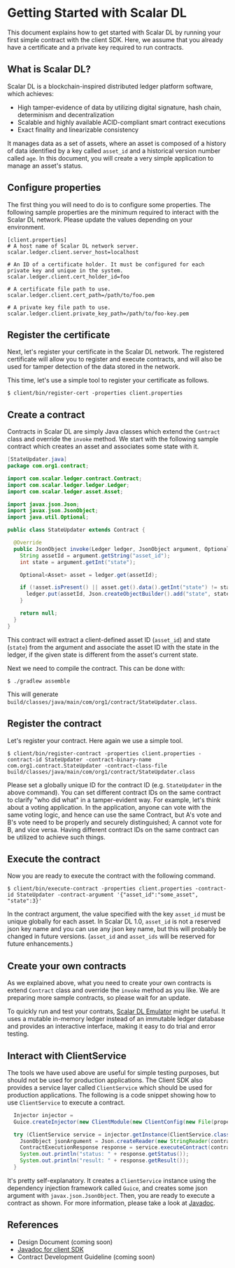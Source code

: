 # Getting Started with Scalar DL

This document explains how to get started with Scalar DL by running your first simple contract with the client SDK.
Here, we assume that you already have a certificate and a private key required to run contracts.

## What is Scalar DL?

Scalar DL is a blockchain-inspired distributed ledger platform software, which achieves:

* High tamper-evidence of data by utilizing digital signature, hash chain, determinism and decentralization
* Scalable and highly available ACID-compliant smart contract executions
* Exact finality and linearizable consistency

It manages data as a set of assets, where an asset is composed of a history of data identified by a key called `asset_id` and a historical version number called `age`.
In this document, you will create a very simple application to manage an asset's status.

## Configure properties

The first thing you will need to do is to configure some properties.
The following sample properties are the minimum required to interact with the Scalar DL network.
Please update the values depending on your environment.
```
[client.properties]
# A host name of Scalar DL network server.
scalar.ledger.client.server_host=localhost

# An ID of a certificate holder. It must be configured for each private key and unique in the system.
scalar.ledger.client.cert_holder_id=foo

# A certificate file path to use.
scalar.ledger.client.cert_path=/path/to/foo.pem

# A private key file path to use. 
scalar.ledger.client.private_key_path=/path/to/foo-key.pem
```

## Register the certificate

Next, let's register your certificate in the Scalar DL network.
The registered certificate will allow you to register and execute contracts, and will also be used for tamper detection of the data stored in the network.

This time, let's use a simple tool to register your certificate as follows.

```
$ client/bin/register-cert -properties client.properties
```

## Create a contract

Contracts in Scalar DL are simply Java classes which extend the `Contract` class and override the `invoke` method.
We start with the following sample contract which creates an asset and associates some state with it.

```java
[StateUpdater.java]
package com.org1.contract;

import com.scalar.ledger.contract.Contract;
import com.scalar.ledger.ledger.Ledger;
import com.scalar.ledger.asset.Asset;

import javax.json.Json;
import javax.json.JsonObject;
import java.util.Optional;

public class StateUpdater extends Contract {

  @Override
  public JsonObject invoke(Ledger ledger, JsonObject argument, Optional<JsonObject> properties) {
    String assetId = argument.getString("asset_id");
    int state = argument.getInt("state");

    Optional<Asset> asset = ledger.get(assetId);

    if (!asset.isPresent() || asset.get().data().getInt("state") != state) {
      ledger.put(assetId, Json.createObjectBuilder().add("state", state).build());
    }

    return null;
  }
}
```

This contract will extract a client-defined asset ID (`asset_id`) and state (`state`) from the argument and associate the asset ID with the state in the ledger, if the given state is different from the asset's current state.

Next we need to compile the contract. This can be done with:
```
$ ./gradlew assemble
```

This will generate `build/classes/java/main/com/org1/contract/StateUpdater.class`.

## Register the contract

Let's register your contract. Here again we use a simple tool.

```
$ client/bin/register-contract -properties client.properties -contract-id StateUpdater -contract-binary-name com.org1.contract.StateUpdater -contract-class-file build/classes/java/main/com/org1/contract/StateUpdater.class
```

Please set a globally unique ID for the contract ID (e.g. `StateUpdater` in the above command).
You can set different contract IDs on the same contract to clarify "who did what" in a tamper-evident way.
For example, let's think about a voting application.
In the application, anyone can vote with the same voting logic, and hence can use the same Contract, but A's vote and B's vote need to be properly and securely distinguished; A cannot vote for B, and vice versa. Having different contract IDs on the same contract can be utilized to achieve such things.

## Execute the contract

Now you are ready to execute the contract with the following command.

```
$ client/bin/execute-contract -properties client.properties -contract-id StateUpdater -contract-argument '{"asset_id":"some_asset", "state":3}'
```

In the contract argument, the value specified with the key `asset_id` must be unique globally for each asset.
In Scalar DL 1.0, `asset_id` is not a reserved json key name and you can use any json key name, but this will probably be changed in future versions.
(`asset_id` and `asset_ids` will be reserved for future enhancements.)

## Create your own contracts

As we explained above, what you need to create your own contracts is extend `Contract` class and override the `invoke` method as you like.
We are preparing more sample contracts, so please wait for an update.

To quickly run and test your contrats, [Scalar DL Emulator](https://github.com/scalar-labs/scalardl-emulator) might be useful.
It uses a mutable in-memory ledger instead of an immutable ledger database and provides an interactive interface, making it easy to do trial and error testing.

## Interact with ClientService 

The tools we have used above are useful for simple testing purposes, but should not be used for production applications. The Client SDK also provides a service layer called `ClientService` which should be used for production applications.
The following is a code snippet showing how to use `ClientService` to execute a contract.

```java
  Injector injector =
  Guice.createInjector(new ClientModule(new ClientConfig(new File(properties))));

  try (ClientService service = injector.getInstance(ClientService.class)) {
    JsonObject jsonArgument = Json.createReader(new StringReader(contractArgument)).readObject();
    ContractExecutionResponse response = service.executeContract(contractId, jsonArgument);
    System.out.println("status: " + response.getStatus());
    System.out.println("result: " + response.getResult());
  }
```

It's pretty self-explanatory. It creates a `ClientService` instance using the dependency injection framework called `Guice`,
and creates some json argument with `javax.json.JsonObject`.
Then, you are ready to execute a contract as shown.
For more information, please take a look at [Javadoc](https://scalar-labs.github.io/scalardl-client-sdk/javadoc/client/).

## References

* Design Document (coming soon)
* [Javadoc for client SDK](https://scalar-labs.github.io/scalardl-client-sdk/javadoc/client/)
* Contract Development Guideline (coming soon)
